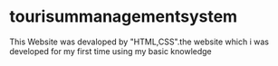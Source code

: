 # tourisummanagementsystem
This Website was devaloped by "HTML,CSS".the website which i was developed for my first time using my basic knowledge 
